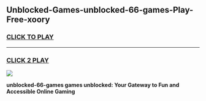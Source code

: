 
## Unblocked-Games-unblocked-66-games-Play-Free-xoory
<h3>
<a href="https://premium76.site?title=unblocked-66-games&ref=10A">CLICK TO PLAY</a></h3>
<hr>

<h3>
<a href="https://premium76.site?title=unblocked-66-games&ref=10A">CLICK 2 PLAY</a>
  
</h3>

<a href="https://premium76.site?title=unblocked-66-games&ref=10A"><img src="https://clearcache.store/games.png"></a>


**unblocked-66-games games unblocked: Your Gateway to Fun and Accessible Online Gaming**
